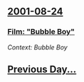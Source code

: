 ## [2001-08-24](/news/2001/08/24/index.md)

### [ Film: "Bubble Boy"](/news/2001/08/24/film-bubble-boy.md)
_Context: Bubble Boy_

## [Previous Day...](/news/2001/08/23/index.md)


